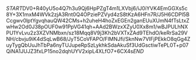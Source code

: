 $START$DV0+R40yU5o4Q7h3u9Qj6HpPZgT4m1LXVbj6/iJ0iYVK4EmGGXs5c8Y+3X1mxM4WVk2zjA3Rnt0Q4OPziePZVyd4zS8tKzA6HFn7R/J5H6CDPl5BCcgwv0lptYgvqhauQW42CMs+h2uheH4hoZxEGEn2ganEUuXUmN4fTsLtxZwHw2Od0J38pOUF0w91PpVG41qh+AAd2BWzxXZyU0Xx8m1/wBJPULhNXPU1YvLvu2z3XZVNMbxn/sz18Mqq8V9j3Kh2bVXTxZAd9TEhdO/keRrSa29VNH/cbvju9iK4dSqLwB68/JyT5CoVFAPO/FlMNJfi/SknNw7VIFjPEkkO8qGg4ZuyTygQbUuJhTbPa6nyTUJupeRpSzLykhkSdaAkuSf3UdGsctiwTePL0T+p07QiNA1JUJZ3fxLP15no2dqhUYV2xipL4XLfO7+6CX4s$END$